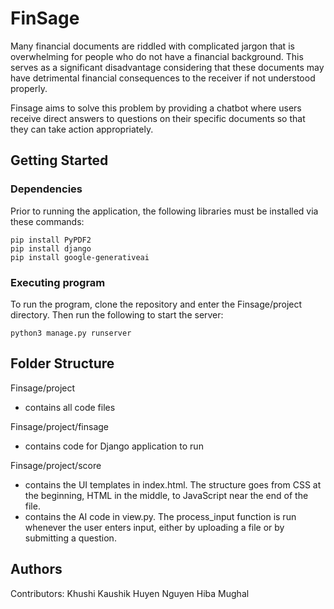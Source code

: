# FinSage

Many financial documents are riddled with complicated jargon that is overwhelming for people who do not have a financial background. This serves as a significant disadvantage considering that these documents may have detrimental financial consequences to the receiver if not understood properly. 

Finsage aims to solve this problem by providing a chatbot where users receive direct answers to questions on their specific documents so that they can take action appropriately. 

## Getting Started

### Dependencies

Prior to running the application, the following libraries must be installed via these commands:
```
pip install PyPDF2
pip install django
pip install google-generativeai
```

### Executing program

To run the program, clone the repository and enter the Finsage/project directory. Then run the following to start the server:
```
python3 manage.py runserver
```


## Folder Structure

Finsage/project
* contains all code files

Finsage/project/finsage
* contains code for Django application to run

Finsage/project/score
* contains the UI templates in index.html. The structure goes from CSS at the beginning, HTML in the middle, to JavaScript near the end of the file.
* contains the AI code in view.py. The process_input function is run whenever the user enters input, either by uploading a file or by submitting a question.

## Authors

Contributors:
Khushi Kaushik
Huyen Nguyen
Hiba Mughal

